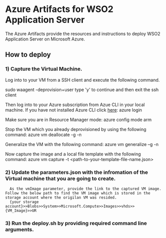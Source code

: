 # Azure Artifacts for WSO2 Application Server
The Azure Artifacts provide the resources and instructions to deploy WSO2 Application Server on Microsoft Azure.

## How to deploy

### 1) Capture the Virtual Machine. 
Log into to your VM from a SSH client and execute the following command.

sudo waagent -deprovision+user
type 'y' to continue and then exit the ssh client

Then log into to your Azure subscription from Azue CLI in your local machine. If you have not installed Azure CLI click [here](https://azure.microsoft.com/en-us/documentation/articles/xplat-cli-install/):
azure login

Make sure you are in Resource Manager mode:
azure config mode arm

Stop the VM which you already deprovisioned by using the following command:
azure vm deallocate -g <your-resource-group-name> -n <your-virtual-machine-name>

Generalize the VM with the following command:
azure vm generalize –g <your-resource-group-name> -n <your-virtual-machine-name>

Now capture the image and a local file template with the following command:
azure vm capture <your-resource-group-name> <your-virtual-machine-name> <your-vhd-name-prefix> -t <path-to-your-template-file-name.json>

### 2) Update the parameters.json with the infromation of the Virtual machine that you are going to create.
      As the vmImage parameter, provide the link to the captured VM image. Follow the below path to find the VM image which is stored in the storage account where the origilan VM was resided. 
      {your storage account}>>Blobs>>System>>Microsoft.Compute>>Images>>vhds>>{VM_Image}>>UR
      
### 3) Run the deploy.sh by providing required command line arguments. 
